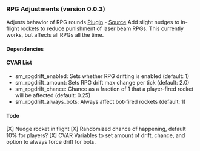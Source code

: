 ### RPG Adjustments (version 0.0.3)
Adjusts behavior of RPG rounds
[Plugin](plugins/rpgdrift.smx?raw=true) - [Source](scripting/rpgdrift.sp)
Add slight nudges to in-flight rockets to reduce punishment of laser beam RPGs. This currently works, but affects all RPGs all the time.
#### Dependencies
#### CVAR List
 * sm_rpgdrift_enabled: Sets whether RPG drifting is enabled (default: 1)
 * sm_rpgdrift_amount: Sets RPG drift max change per tick (default: 2.0)
 * sm_rpgdrift_chance: Chance as a fraction of 1 that a player-fired rocket will be affected (default: 0.25)
 * sm_rpgdrift_always_bots: Always affect bot-fired rockets (default: 1)
#### Todo
[X] Nudge rocket in flight
[X] Randomized chance of happening, default 10% for players?
[X] CVAR Variables to set amount of drift, chance, and option to always force drift for bots.

